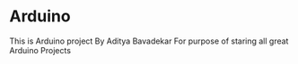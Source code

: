 # Arduino
This is Arduino project 
By Aditya Bavadekar 
For purpose of staring all great Arduino Projects
